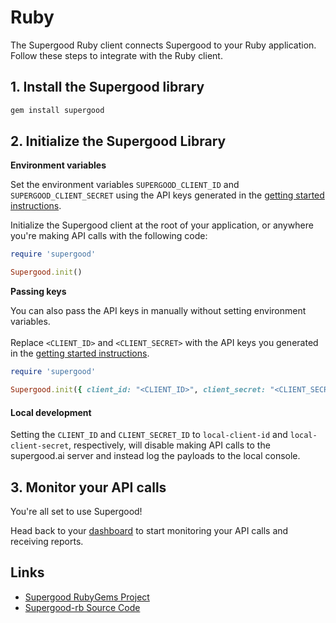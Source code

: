 # Ruby

The Supergood Ruby client connects Supergood to your Ruby application. Follow these steps to integrate with the Ruby client.

## 1. Install the Supergood library

```bash
gem install supergood
```

## 2. Initialize the Supergood Library

**Environment variables**

Set the environment variables `SUPERGOOD_CLIENT_ID` and `SUPERGOOD_CLIENT_SECRET` using the API keys generated in the [getting started instructions](https://github.com/supergoodsystems/docs/blob/main/getting-started.md).

Initialize the Supergood client at the root of your application, or anywhere you're making API calls with the following code:

```ruby
require 'supergood'

Supergood.init()
```

**Passing keys**

You can also pass the API keys in manually without setting environment variables.\
\
Replace `<CLIENT_ID>` and `<CLIENT_SECRET>` with the API keys you generated in the [getting started instructions](https://github.com/supergoodsystems/docs/blob/main/getting-started.md).

```ruby
require 'supergood'

Supergood.init({ client_id: "<CLIENT_ID>", client_secret: "<CLIENT_SECRET>" })
```

#### Local development

Setting the `CLIENT_ID` and `CLIENT_SECRET_ID` to `local-client-id` and `local-client-secret`, respectively, will disable making API calls to the supergood.ai server and instead log the payloads to the local console.

## 3. Monitor your API calls

You're all set to use Supergood!

Head back to your [dashboard](https://dashboard.supergood.ai) to start monitoring your API calls and receiving reports.

## Links

* [Supergood RubyGems Project](https://rubygems.org/gems/supergood)
* [Supergood-rb Source Code](https://github.com/supergoodsystems/supergood-rb)
